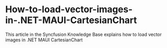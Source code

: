 # How-to-load-vector-images-in-.NET-MAUI-CartesianChart
This article in the Syncfusion Knowledge Base explains how to load vector images in .NET MAUI CartesianChart
